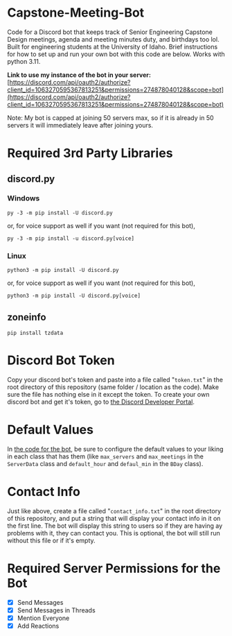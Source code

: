 # Capstone-Meeting-Bot
Code for a Discord bot that keeps track of Senior Engineering Capstone Design meetings, agenda and meeting minutes duty, and birthdays too lol.
Built for engineering students at the University of Idaho.
Brief instructions for how to set up and run your own bot with this code are below.
Works with python 3.11.

**Link to use my instance of the bot in your server:**
[https://discord.com/api/oauth2/authorize?client_id=1063270595367813251&permissions=274878040128&scope=bot](https://discord.com/api/oauth2/authorize?client_id=1063270595367813251&permissions=274878040128&scope=bot)

Note: My bot is capped at joining 50 servers max, so if it is already in 50 servers it will immediately leave after joining yours.

# Required 3rd Party Libraries

## discord.py

### Windows

```py -3 -m pip install -U discord.py```

or, for voice support as well if you want (not required for this bot),

```py -3 -m pip install -u discord.py[voice]```

### Linux

```python3 -m pip install -U discord.py```

or, for voice support as well if you want (not required for this bot),

```python3 -m pip install -U discord.py[voice]```

## zoneinfo

```pip install tzdata```

# Discord Bot Token

Copy your discord bot's token and paste into a file called "`token.txt`" in the root directory of this repository (same folder / location as the code).
Make sure the file has nothing else in it except the token.
To create your own discord bot and get it's token, go to [the Discord Developer Portal](https://discord.com/developers/applications).

# Default Values

In [the code for the bot](/bot.py), be sure to configure the default values to your liking in each class that has them
(like `max_servers` and `max_meetings` in the `ServerData` class and `default_hour` and `defaul_min` in the `BDay` class).

# Contact Info

Just like above, create a file called "`contact_info.txt`" in the root directory of this repository, and put a string that will display your contact info in it on the first line.
The bot will display this string to users so if they are having ay problems with it, they can contact you.
This is optional, the bot will still run without this file or if it's empty.

# Required Server Permissions for the Bot
- [x] Send Messages
- [x] Send Messages in Threads
- [x] Mention Everyone
- [x] Add Reactions
